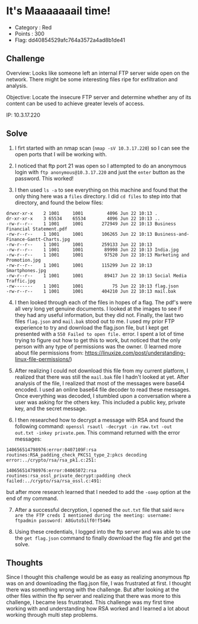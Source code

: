 # It's Maaaaaaail time! 
- Category : Red 
- Points :  300
- Flag: dd40854529afc764a3572a4ad8b1de41


## Challenge

Overview: Looks like someone left an internal FTP server wide open on the network. There might be some interesting files ripe for exfiltration and analysis. 

Objective: Locate the insecure FTP server and determine whether any of its content can be used to achieve greater levels of access. 

IP: 10.3.17.220


## Solve

1) I firt started with an nmap scan (`nmap -sV 10.3.17.220`) so I can see the open ports that I will be working with. 

2) I noticed that ftp port 21 was open so I attempted to do an  anonymous login with `ftp anonymous@10.3.17.220` and just the `enter` button as the password. This worked! 

3) I then used `ls -a` to see everything on this machine and found that the only thing here was a `files` directory. I did `cd files` to step into that directory, and found the below files:
```
drwxr-xr-x    2 1001     1001         4096 Jun 22 10:13 .
dr-xr-xr-x    3 65534    65534        4096 Jun 22 10:13 ..
-rw-r--r--    1 1001     1001       272949 Jun 22 10:13 Business Financial Statement.pdf
-rw-r--r--    1 1001     1001       106265 Jun 22 10:13 Business-and-Finance-Gantt-Charts.jpg
-rw-r--r--    1 1001     1001       259133 Jun 22 10:13 
-rw-r--r--    1 1001     1001        89998 Jun 22 10:13 India.jpg
-rw-r--r--    1 1001     1001        97520 Jun 22 10:13 Marketing and Promotion.jpg
-rw-r--r--    1 1001     1001       115299 Jun 22 10:13 Smartphones.jpg
-rw-r--r--    1 1001     1001        89417 Jun 22 10:13 Social Media Traffic.jpg
-rw-------    1 1001     1001           75 Jun 22 10:13 flag.json
-rw-r--r--    1 1001     1001       404210 Jun 22 10:13 mail.bak
```
4) I then looked through each of the files in hopes of a flag. The pdf's were all very long yet genuine documents. I looked at the images to see if they had any useful information, but they did not. Finally, the last two files `flag.json` and `mail.bak` stood out to me. I used my prior FTP experience to try and download the flag.json file, but I kept get presented with a `550 Failed to open file.` error. I spent a lot of time trying to figure out how to get this to work, but noticed that the only person with any type of permissions was the owner. (I learned more about file permissions from: https://linuxize.com/post/understanding-linux-file-permissions/) 

5) After realizing I could not download this file from my current platform, I realized that there was still the `mail.bak` file I hadn't looked at yet. After analysis of the file, I realized that most of the messages were base64 encoded. I used an online base64 file decoder to read these messages. Once everything was decoded, I stumbled upon a conversation where a user was asking for the others key. This included a public key, private key, and the secret message. 

6) I then researched how to decrypt a message with RSA and found the following command: `openssl rsautl -decrypt -in raw.txt -out out.txt -inkey private.pem`. This command returned with the error messages: 
```RSA operation error
140656514798976:error:0407109F:rsa routines:RSA_padding_check_PKCS1_type_2:pkcs decoding error:../crypto/rsa/rsa_pk1.c:251:

140656514798976:error:04065072:rsa routines:rsa_ossl_private_decrypt:padding check failed:../crypto/rsa/rsa_ossl.c:491:
```
but after more research learned that I needed to add the `-oaep` option at the end of my command.  

7) After a successful decryption, I opened the `out.txt` file that said `Here are the FTP creds I mentioned during the meeting: username: ftpadmin password: A8Guto5ilf0!f54#a`

8) Using these credentials, I logged into the ftp server and was able to use the `get flag.json` command to finally download the flag file and get the solve. 

## Thoughts

Since I thought this challenge would be as easy as realizing anonymous ftp was on and downloading the flag.json file, I was frustrated at first. I thought there was something wrong with the challenge. But after looking at the other files within the ftp server and realizing that there was more to this challenge, I became less frustrated. This challenge was my first time working with and understanding how RSA worked and I learned a lot about working through multi step problems. 






